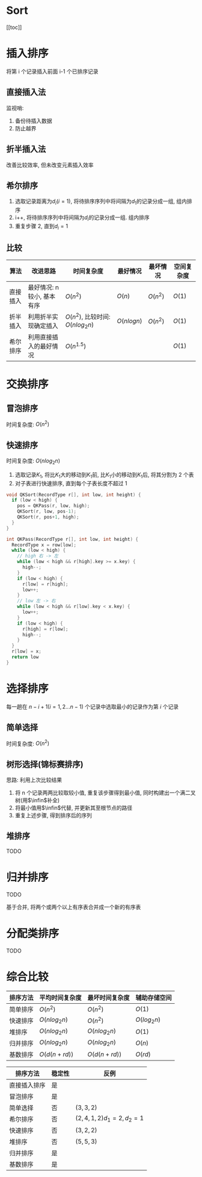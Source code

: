 # Sort

[[toc]]

# 插入排序

将第 i 个记录插入前面 i-1 个已排序记录

## 直接插入法

监视哨:

1. 备份待插入数据
2. 防止越界

## 折半插入法

改善比较效率, 但未改变元素插入效率

## 希尔排序

1. 选取记录距离为$d_i(i=1)$, 将待排序序列中将间隔为$d_1$的记录分成一组, 组内排序
2. i++, 将待排序序列中将间隔为$d_i$的记录分成一组. 组内排序
3. 重复步骤 2, 直到$d_i=1$

## 比较

| 算法     | 改进思路                   | 时间复杂度                       | 最好情况   | 最坏情况 | 空间复杂度 |
| -------- | -------------------------- | -------------------------------- | ---------- | -------- | ---------- |
| 直接插入 | 最好情况: n 较小, 基本有序 | $O(n^2)$                         | $O(n)$     | $O(n^2)$ | $O(1)$     |
| 折半插入 | 利用折半实现确定插入       | $O(n^2)$, 比较时间: $O(nlog_2n)$ | $O(nlogn)$ | $O(n^2)$ | $O(1)$     |
| 希尔排序 | 利用直接插入的最好情况     | $O(n^{1.5})$                     |            |          | $O(1)$     |

# 交换排序

## 冒泡排序

时间复杂度: $O(n^2)$

## 快速排序

时间复杂度: $O(nlog_2n)$

1. 选取记录$K_1$, 将比$K_1$大的移动到$K_1$前, 比$K_1$小的移动到$K_1$后, 将其分割为 2 个表
2. 对子表进行快速排序, 直到每个子表长度不超过 1

```C
void QKSort(RecordType r[], int low, int height) {
  if (low < high) {
    pos = QKPass(r, low, high);
    QKSort(r, low, pos-1);
    QKSort(r, pos+1, high);
  }
}

int QKPass(RecordType r[], int low, int height) {
  RecordType x = row[low];
  while (low < high) {
    // high 右 -> 左
    while (low < high && r[high].key >= x.key) {
      high--;
    }
    if (low < high) {
      r[low] = r[high];
      low++;
    }
    // low 左 -> 右
    while (low < high && r[low].key < x.key) {
      low++;
    }
    if (low < high) {
      r[high] = r[low];
      high--;
    }
  }
  r[low] = x;
  return low
}
```

# 选择排序

每一趟在 $n-i+1(i=1,2...n-1)$ 个记录中选取最小的记录作为第 $i$ 个记录

## 简单选择

时间复杂度: $O(n^2)$

## 树形选择(锦标赛排序)

思路: 利用上次比较结果

1. 将 n 个记录两两比较取较小值, 重复该步骤得到最小值, 同时构建出一个满二叉树(用$\infin$补全)
2. 将最小值用$\infin$代替, 并更新其至根节点的路径
3. 重复上述步骤, 得到排序后的序列

## 堆排序

TODO

# 归并排序

TODO

基于合并, 将两个或两个以上有序表合并成一个新的有序表

# 分配类排序

TODO

# 综合比较

| 排序方法 | 平均时间复杂度 | 最坏时间复杂度 | 辅助存储空间 |
| -------- | -------------- | -------------- | ------------ |
| 简单排序 | $O(n^2)$       | $O(n^2)$       | $O(1)$       |
| 快速排序 | $O(nlog_2n)$   | $O(n^2)$       | $O(log_2n)$  |
| 堆排序   | $O(nlog_2n)$   | $O(nlog_2n)$   | $O(1)$       |
| 归并排序 | $O(nlog_2n)$   | $O(nlog_2n)$   | $O(n)$       |
| 基数排序 | $O(d(n+rd))$   | $O(d(n+rd))$   | $O(rd)$      |

| 排序方法     | 稳定性 | 反例                    |
| ------------ | ------ | ----------------------- |
| 直接插入排序 | 是     |
| 冒泡排序     | 是     |
| 简单选择     | 否     | $(3,3,2)$               |
| 希尔排序     | 否     | $(2,4,1,2)d_1=2, d_2=1$ |
| 快速排序     | 否     | $(3,2,2)$               |
| 堆排序       | 否     | $(5,5,3)$               |
| 归并排序     | 是     |
| 基数排序     | 是     |

